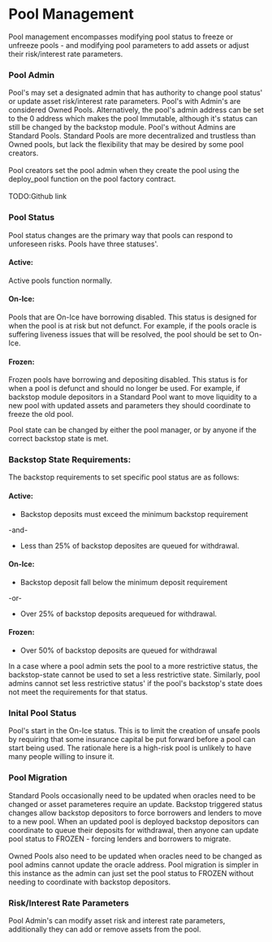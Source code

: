 # Pool Management

Pool management encompasses modifying pool status to freeze or unfreeze pools - and modifying pool parameters to add assets or adjust their risk/interest rate parameters.

### Pool Admin

Pool's may set a designated admin that has authority to change pool status' or update asset risk/interest rate parameters. Pool's with Admin's are considered Owned Pools. Alternatively, the pool's admin address can be set to the 0 address which makes the pool Immutable, although it's status can still be changed by the backstop module. Pool's without Admins are Standard Pools. Standard Pools are more decentralized and trustless than Owned pools, but lack the flexibility that may be desired by some pool creators.\
\
Pool creators set the pool admin when they create the pool using the deploy\_pool function on the pool factory contract. \
\
TODO:Github link

### Pool Status

Pool status changes are the primary way that pools can respond to unforeseen risks. Pools have three statuses'.&#x20;

#### Active:

Active pools function normally.

#### On-Ice:

Pools that are On-Ice have borrowing disabled. This status is designed for when the pool is at risk but not defunct. For example, if the pools oracle is suffering liveness issues that will be resolved, the pool should be set to On-Ice.&#x20;

#### Frozen:

Frozen pools have borrowing and depositing disabled. This status is for when a pool is defunct and should no longer be used. For example, if backstop module depositors in a Standard Pool want to move liquidity to a new pool with updated assets and parameters they should coordinate to freeze the old pool.

Pool state can be changed by either the pool manager, or by anyone if the correct backstop state is met.&#x20;

### Backstop State Requirements:

The backstop requirements to set specific pool status are as follows:

#### Active:

* Backstop deposits must exceed the minimum backstop requirement

\-and-&#x20;

* Less than 25% of backstop deposites are queued for withdrawal.

#### On-Ice:

* Backstop deposit fall below the minimum deposit requirement&#x20;

\-or-&#x20;

* Over 25% of backstop deposits arequeued for withdrawal.&#x20;

#### Frozen:

* Over 50% of backstop deposits are queued for withdrawal

In a case where a pool admin sets the pool to a more restrictive status, the backstop-state cannot be used to set a less restrictive state. Similarly, pool admins cannot set less restrictive status' if the pool's backstop's state does not meet the requirements for that status.

### Inital Pool Status

Pool's start in the On-Ice status. This is to limit the creation of unsafe pools by requiring that some insurance capital be put forward before a pool can start being used. The rationale here is a high-risk pool is unlikely to have many people willing to insure it.

### Pool Migration

Standard Pools occasionally need to be updated when oracles need to be changed or asset parameteres require an update. Backstop triggered status changes allow backstop depositors to force borrowers and lenders to move to a new pool. When an updated pool is deployed backstop depositors can coordinate to queue their deposits for withdrawal, then anyone can update pool status to FROZEN - forcing lenders and borrowers to migrate.\
\
Owned Pools also need to be updated when oracles need to be changed as pool admins cannot update the oracle address. Pool migration is simpler in this instance as the admin can just set the pool status to FROZEN without needing to coordinate with backstop depositors.&#x20;

### Risk/Interest Rate Parameters

Pool Admin's can modify asset risk and interest rate parameters, additionally they can add or remove assets from the pool.&#x20;
